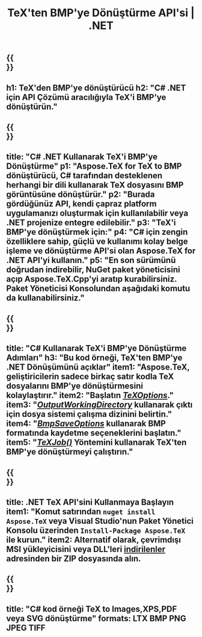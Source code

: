 ﻿---
translation: true
template: /_templates/_conversion-child-net.md
title: TeX'ten BMP'ye Dönüştürme API'si | .NET
description: TeX'ten BMP'ye dönüştürme işlevi. Bu şirket içi .NET kitaplığını projenize entegre edin veya TeX'i BMP'ye dönüştürmek için platformlar arası uygulamaları kullanın.
keywords: tex'ten bmp'ye api net, tex2bmp c#'ı entegre ediyor
url: /net/conversion/tex-to-bmp/
family: tex
platformtag: net
feature: conversion
informat: TEX
outformat: BMP
otherformats: PNG JPEG TIFF PDF SVG XPS
---

{{<section banner>}}
---
h1: TeX'den BMP'ye dönüştürücü
h2: "C# .NET için API Çözümü aracılığıyla TeX'i BMP'ye dönüştürün."
---

{{<section overview>}}
---
title: "C# .NET Kullanarak TeX'i BMP'ye Dönüştürme"
p1: "Aspose.TeX for TeX to BMP dönüştürücü, C# tarafından desteklenen herhangi bir dili kullanarak TeX dosyasını BMP görüntüsüne dönüştürür."
p2: "Burada gördüğünüz API, kendi çapraz platform uygulamanızı oluşturmak için kullanılabilir veya .NET projenize entegre edilebilir."
p3: "TeX'i BMP'ye dönüştürmek için:"
p4: "C# için zengin özelliklere sahip, güçlü ve kullanımı kolay belge işleme ve dönüştürme API'si olan Aspose.TeX for .NET API'yi kullanın."
p5: "En son sürümünü doğrudan indirebilir, NuGet paket yöneticisini açıp Aspose.TeX.Cpp'yi aratıp kurabilirsiniz. Paket Yöneticisi Konsolundan aşağıdaki komutu da kullanabilirsiniz."
---

{{<section feature1>}}
---
title: "C# Kullanarak TeX'i BMP'ye Dönüştürme Adımları"
h3: "Bu kod örneği, TeX'ten BMP'ye .NET Dönüşümünü açıklar"
item1: "Aspose.TeX, geliştiricilerin sadece birkaç satır kodla TeX dosyalarını BMP'ye dönüştürmesini kolaylaştırır."
item2: "Başlatın [*TeXOptions*](https://reference.aspose.com/tex/net/aspose.tex/texoptions/)."
item3: "[*OutputWorkingDirectory*](https://reference.aspose.com/tex/net/aspose.tex/texoptions/outputworkingdirectory/) kullanarak çıktı için dosya sistemi çalışma dizinini belirtin."
item4: "[*BmpSaveOptions*](https://reference.aspose.com/tex/net/aspose.tex.presentation.image/bmpsaveoptions/) kullanarak BMP formatında kaydetme seçeneklerini başlatın."
item5: "[*TeXJob()*](https://reference.aspose.com/tex/net/aspose.tex/texjob/) Yöntemini kullanarak TeX'ten BMP'ye dönüştürmeyi çalıştırın."
---

{{<section feature2>}}
---
title: .NET TeX API'sini Kullanmaya Başlayın
item1: "Komut satırından ```nuget install Aspose.TeX``` veya Visual Studio'nun Paket Yönetici Konsolu üzerinden ```Install-Package Aspose.TeX``` ile kurun."
item2: Alternatif olarak, çevrimdışı MSI yükleyicisini veya DLL'leri [indirilenler](https://downloads.aspose.com/tex/net) adresinden bir ZIP dosyasında alın.
---

{{<section widget>}}
---
title: "C# kod örneği TeX to Images,XPS,PDF veya SVG dönüştürme"
formats: LTX BMP PNG JPEG TIFF
---